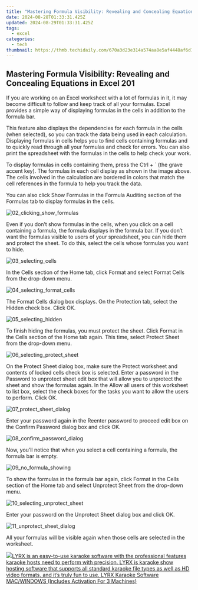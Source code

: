 ```yaml
---
title: "Mastering Formula Visibility: Revealing and Concealing Equations in Excel 201"
date: 2024-08-28T01:33:31.425Z
updated: 2024-08-29T01:33:31.425Z
tags:
  - excel
categories:
  - tech
thumbnail: https://thmb.techidaily.com/670a3d23e314a574aa8e5af4448af6d1aaae629960eef8dd3da5be3e28617436.jpg
---
```


## Mastering Formula Visibility: Revealing and Concealing Equations in Excel 201

If you are working on an Excel worksheet with a lot of formulas in it, it may become difficult to follow and keep track of all your formulas. Excel provides a simple way of displaying formulas in the cells in addition to the formula bar.

 This feature also displays the dependencies for each formula in the cells (when selected), so you can track the data being used in each calculation. Displaying formulas in cells helps you to find cells containing formulas and to quickly read through all your formulas and check for errors. You can also print the spreadsheet with the formulas in the cells to help check your work.

 To display formulas in cells containing them, press the Ctrl + \` (the grave accent key). The formulas in each cell display as shown in the image above. The cells involved in the calculation are bordered in colors that match the cell references in the formula to help you track the data.

 You can also click Show Formulas in the Formula Auditing section of the Formulas tab to display formulas in the cells.

![02_clicking_show_formulas](https://static1.howtogeekimages.com/wordpress/wp-content/uploads/2013/11/02_clicking_show_formulas.png) 

 Even if you don’t show formulas in the cells, when you click on a cell containing a formula, the formula displays in the formula bar. If you don’t want the formulas visible to users of your spreadsheet, you can hide them and protect the sheet. To do this, select the cells whose formulas you want to hide.

![03_selecting_cells](https://static1.howtogeekimages.com/wordpress/wp-content/uploads/2013/11/03_selecting_cells.png) 

 In the Cells section of the Home tab, click Format and select Format Cells from the drop-down menu.

![04_selecting_format_cells](https://static1.howtogeekimages.com/wordpress/wp-content/uploads/2013/11/04_selecting_format_cells.png) 

 The Format Cells dialog box displays. On the Protection tab, select the Hidden check box. Click OK.

![05_selecting_hidden](https://static1.howtogeekimages.com/wordpress/wp-content/uploads/2013/11/05_selecting_hidden.png) 

 To finish hiding the formulas, you must protect the sheet. Click Format in the Cells section of the Home tab again. This time, select Protect Sheet from the drop-down menu.

![06_selecting_protect_sheet](https://static1.howtogeekimages.com/wordpress/wp-content/uploads/2013/11/06_selecting_protect_sheet.png) 

 On the Protect Sheet dialog box, make sure the Protect worksheet and contents of locked cells check box is selected. Enter a password in the Password to unprotect sheet edit box that will allow you to unprotect the sheet and show the formulas again. In the Allow all users of this worksheet to list box, select the check boxes for the tasks you want to allow the users to perform. Click OK.

![07_protect_sheet_dialog](https://static1.howtogeekimages.com/wordpress/wp-content/uploads/2013/11/07_protect_sheet_dialog.png) 

 Enter your password again in the Reenter password to proceed edit box on the Confirm Password dialog box and click OK.

![08_confirm_password_dialog](https://static1.howtogeekimages.com/wordpress/wp-content/uploads/2013/11/08_confirm_password_dialog.png) 

 Now, you’ll notice that when you select a cell containing a formula, the formula bar is empty.

![09_no_formula_showing](https://static1.howtogeekimages.com/wordpress/wp-content/uploads/2013/11/09_no_formula_showing.png) 

 To show the formulas in the formula bar again, click Format in the Cells section of the Home tab and select Unprotect Sheet from the drop-down menu.

![10_selecting_unprotect_sheet](https://static1.howtogeekimages.com/wordpress/wp-content/uploads/2013/11/10_selecting_unprotect_sheet.png) 

 Enter your password on the Unprotect Sheet dialog box and click OK.

![11_unprotect_sheet_dialog](https://static1.howtogeekimages.com/wordpress/wp-content/uploads/2013/11/11_unprotect_sheet_dialog.png) 

 All your formulas will be visible again when those cells are selected in the worksheet.

<ins class="adsbygoogle"
     style="display:block"
     data-ad-format="autorelaxed"
     data-ad-client="ca-pub-7571918770474297"
     data-ad-slot="1223367746"></ins>



<ins class="adsbygoogle"
     style="display:block"
     data-ad-client="ca-pub-7571918770474297"
     data-ad-slot="8358498916"
     data-ad-format="auto"
     data-full-width-responsive="true"></ins>



<!-- affiliate ads begin -->
<a href="https://shop.pcdj.com/order/checkout.php?PRODS=4698998&QTY=1&AFFILIATE=108875&CART=1"> <img src="https://secure.avangate.com/images/merchant/47f4b6321e9fd8e8f7326a6adc1a7c1e/products/MacBook_Pro_lyrx-withsinger-tv.png" border="0">LYRX is an easy-to-use karaoke software with the professional features karaoke hosts need to perform with precision. LYRX is karaoke show hosting software that supports all standard karaoke file types as well as HD video formats, and it’s truly fun to use. 
LYRX Karaoke Software MAC/WINDOWS (Includes Activation For 3 Machines)</a>
<!-- affiliate ads end -->